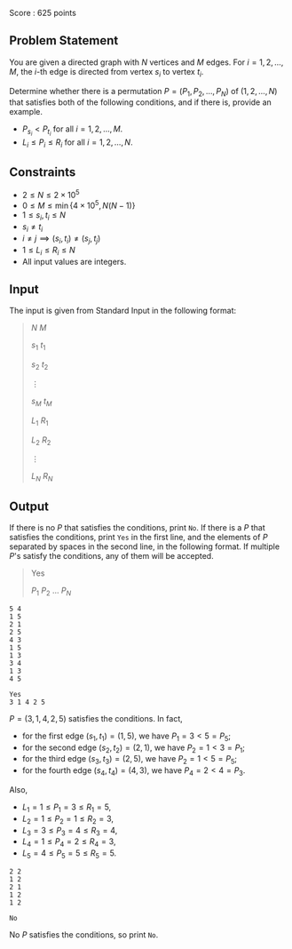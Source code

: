 Score : $625$ points

## Problem Statement

You are given a directed graph with $N$ vertices and $M$ edges.
For $i = 1, 2, \ldots, M$, the $i$-th edge is directed from vertex $s_i$ to vertex $t_i$.

Determine whether there is a permutation $P = (P_1, P_2, \ldots, P_N)$ of $(1, 2, \ldots, N)$ that satisfies both of the following conditions, and if there is, provide an example.

- $P_{s_i} \lt P_{t_i}$ for all $i = 1, 2, \ldots, M$.
- $L_i \leq P_i \leq R_i$ for all $i = 1, 2, \ldots, N$.

## Constraints

- $2 \leq N \leq 2 \times 10^5$
- $0 \leq M \leq \min\lbrace 4 \times 10^5, N(N-1) \rbrace$
- $1 \leq s_i, t_i \leq N$
- $s_i \neq t_i$
- $i \neq j \implies (s_i, t_i) \neq (s_j, t_j)$
- $1 \leq L_i \leq R_i \leq N$
- All input values are integers.

## Input

The input is given from Standard Input in the following format:

> $N$ $M$
> 
> $s_1$ $t_1$
> 
> $s_2$ $t_2$
> 
> $\vdots$
> 
> $s_M$ $t_M$
> 
> $L_1$ $R_1$
> 
> $L_2$ $R_2$
> 
> $\vdots$
> 
> $L_N$ $R_N$

## Output

If there is no $P$ that satisfies the conditions, print `No`. If there is a $P$ that satisfies the conditions, print `Yes` in the first line, and the elements of $P$ separated by spaces in the second line, in the following format.
If multiple $P$'s satisfy the conditions, any of them will be accepted.

> Yes
> 
> $P_1$ $P_2$ $\ldots$ $P_N$

```input1
5 4
1 5
2 1
2 5
4 3
1 5
1 3
3 4
1 3
4 5
```

```output1
Yes
3 1 4 2 5
```

$P = (3, 1, 4, 2, 5)$ satisfies the conditions. In fact,

- for the first edge $(s_1, t_1) = (1, 5)$, we have $P_1 = 3 \lt 5 = P_5$;
- for the second edge $(s_2, t_2) = (2, 1)$, we have $P_2 = 1 \lt 3 = P_1$;
- for the third edge $(s_3, t_3) = (2, 5)$, we have $P_2 = 1 \lt 5 = P_5$;
- for the fourth edge $(s_4, t_4) = (4, 3)$, we have $P_4 = 2 \lt 4 = P_3$.

Also,

- $L_1 = 1 \leq P_1 = 3 \leq R_1 = 5$,
- $L_2 = 1 \leq P_2 = 1 \leq R_2 = 3$,
- $L_3 = 3 \leq P_3 = 4 \leq R_3 = 4$,
- $L_4 = 1 \leq P_4 = 2 \leq R_4 = 3$,
- $L_5 = 4 \leq P_5 = 5 \leq R_5 = 5$.

```input2
2 2
1 2
2 1
1 2
1 2
```

```output2
No
```

No $P$ satisfies the conditions, so print `No`.